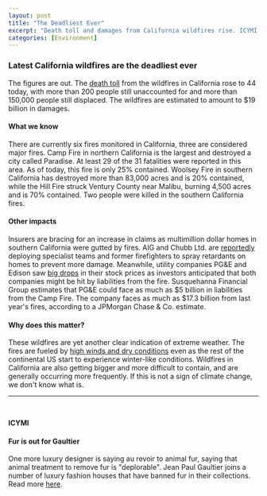 ```yaml
---
layout: post
title: "The Deadliest Ever"
excerpt: "Death toll and damages from California wildfires rise. ICYMI: Fur is out for Gaultier."
categories: [Environment]
---
```


### Latest California wildfires are the deadliest ever

The figures are out. The <a href="https://www.cbsnews.com/live-news/california-fires-camp-woolsey-containment-evacuations-death-toll-2018-11-13-live-updates/" target="_blank">death toll</a> from the wildfires in California rose to 44 today, with more than 200 people still unaccounted for and more than 150,000 people still displaced. The wildfires are estimated to amount to $19 billion in damages.

#### What we know

There are currently six fires monitored in California, three are considered major fires. Camp Fire in northern California is the largest and destroyed a city called Paradise. At least 29 of the 31 fatalities were reported in this area. As of today, this fire is only 25% contained. Woolsey Fire in southern California has destroyed more than 83,000 acres and is 20% contained, while the Hill Fire struck Ventury County near Malibu, burning 4,500 acres and is 70% contained. Two people were killed in the southern California fires.

#### Other impacts

Insurers are bracing for an increase in claims as multimillion dollar homes in southern California were gutted by fires. AIG and Chubb Ltd. are <a href="https://www.bloomberg.com/news/articles/2018-11-12/aig-chubb-dispatch-wildfire-crews-as-california-blazes-spread?srnd=premium" target="_blank">reportedly</a> deploying specialist teams and former firefighters to spray retardants on homes to prevent more damage. Meanwhile, utility companies PG&E and Edison saw <a href="http://www.latimes.com/business/la-fi-fire-pge-edison-20181112-story.html" target="_blank">big drops</a> in their stock prices as investors anticipated that both companies might be hit by liabilities from the fire. Susquehanna Financial Group estimates that PG&E could face as much as $5 billion in liabilities from the Camp Fire. The company faces as much as $17.3 billion from last year's fires, according to a JPMorgan Chase & Co. estimate.

#### Why does this matter?

These wildfires are yet another clear indication of extreme weather. The fires are fueled by <a href="https://www.bloomberg.com/news/articles/2018-11-12/california-fires-looking-as-costly-as-hurricane-at-19-billion?srnd=premium" target="_blank">high winds and dry conditions</a> even as the rest of the continental US start to experience winter-like conditions. Wildfires in California are also getting bigger and more difficult to contain, and are generally occurring more frequently. If this is not a sign of climate change, we don't know what is.

* * *
<br />

**ICYMI**

#### **Fur is out for Gaultier**

One more luxury designer is saying au revoir to animal fur, saying that animal treatment to remove fur is "deplorable". Jean Paul Gaultier joins a number of luxury fashion houses that have banned fur in their collections. Read more <a href="https://www.ecowatch.com/jean-paul-gaultier-fur-2619378895.html" target="_blank">here</a>.
